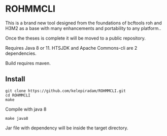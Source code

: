 # ROHMMCLI

This is a brand new tool designed from the foundations of bcftools roh and H3M2 as a base with many enhancements and portability to any platform..

Once the theses is complete it will be moved to a public repository. 

Requires Java 8 or 11. HTSJDK and Apache Commons-cli are 2 dependencies. 

Build requires maven. 

## Install
```
git clone https://github.com/kelepiradam/ROHMMCLI.git
cd ROHMMCLI
make
```
Compile with java 8
```
make java8
```
Jar file with dependency will be inside the target directory. 
